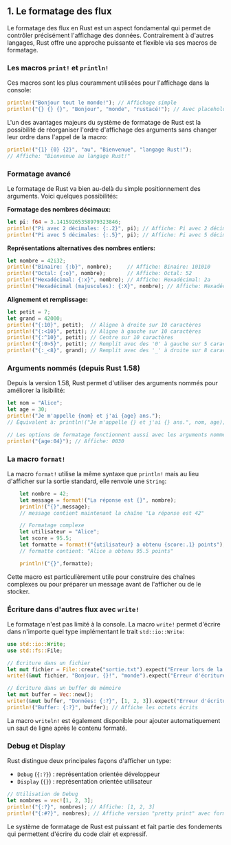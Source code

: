 ## 1\. Le formatage des flux

Le formatage des flux en Rust est un aspect fondamental qui permet de contrôler précisément l'affichage des données. Contrairement à d'autres langages, Rust offre une approche puissante et flexible via ses macros de formatage.

### Les macros `print!` et `println!`

Ces macros sont les plus couramment utilisées pour l'affichage dans la console:

``` rust
println!("Bonjour tout le monde!"); // Affichage simple
println!("{} {} {}", "Bonjour", "monde", "rustacé!"); // Avec placeholders
```

L'un des avantages majeurs du système de formatage de Rust est la possibilité de réorganiser l'ordre d'affichage des arguments sans changer leur ordre dans l'appel de la macro:

``` rust
println!("{1} {0} {2}", "au", "Bienvenue", "langage Rust!");
// Affiche: "Bienvenue au langage Rust!"
```

### Formatage avancé

Le formatage de Rust va bien au-delà du simple positionnement des arguments. Voici quelques possibilités:

**Formatage des nombres décimaux:**

``` rust
let pi: f64 = 3.14159265358979323846;
println!("Pi avec 2 décimales: {:.2}", pi); // Affiche: Pi avec 2 décimales: 3.14
println!("Pi avec 5 décimales: {:.5}", pi); // Affiche: Pi avec 5 décimales: 3.14159
```

**Représentations alternatives des nombres entiers:**

``` rust
let nombre = 42i32;
println!("Binaire: {:b}", nombre);     // Affiche: Binaire: 101010
println!("Octal: {:o}", nombre);       // Affiche: Octal: 52
println!("Hexadécimal: {:x}", nombre); // Affiche: Hexadécimal: 2a
println!("Hexadécimal (majuscules): {:X}", nombre); // Affiche: Hexadécimal (majuscules): 2A
```

**Alignement et remplissage:**

``` rust
let petit = 7;
let grand = 42000;
println!("{:10}", petit);  // Aligne à droite sur 10 caractères
println!("{:<10}", petit); // Aligne à gauche sur 10 caractères
println!("{:^10}", petit); // Centre sur 10 caractères
println!("{:0>5}", petit); // Remplit avec des '0' à gauche sur 5 caractères: 00007
println!("{:_<8}", grand); // Remplit avec des '_' à droite sur 8 caractères: 42000___
```

### Arguments nommés (depuis Rust 1.58)

Depuis la version 1.58, Rust permet d'utiliser des arguments nommés pour améliorer la lisibilité:

``` rust
let nom = "Alice";
let age = 30;
println!("Je m'appelle {nom} et j'ai {age} ans.");
// Équivalent à: println!("Je m'appelle {} et j'ai {} ans.", nom, age);

// Les options de formatage fonctionnent aussi avec les arguments nommés
println!("{age:04}"); // Affiche: 0030
```

### La macro `format!`

La macro `format!` utilise la même syntaxe que `println!` mais au lieu d'afficher sur la sortie standard, elle renvoie une `String`:

``` rust
    let nombre = 42;
    let message = format!("La réponse est {}", nombre);
    println!("{}",message);
    // message contient maintenant la chaîne "La réponse est 42"

    // Formatage complexe
    let utilisateur = "Alice";
    let score = 95.5;
    let formatte = format!("{utilisateur} a obtenu {score:.1} points");
    // formatte contient: "Alice a obtenu 95.5 points"

    println!("{}",formatte);
```

Cette macro est particulièrement utile pour construire des chaînes complexes ou pour préparer un message avant de l'afficher ou de le stocker.

### Écriture dans d'autres flux avec `write!`

Le formatage n'est pas limité à la console. La macro `write!` permet d'écrire dans n'importe quel type implémentant le trait `std::io::Write`:

``` rust
use std::io::Write;
use std::fs::File;

// Écriture dans un fichier
let mut fichier = File::create("sortie.txt").expect("Erreur lors de la création du fichier");
write!(&mut fichier, "Bonjour, {}!", "monde").expect("Erreur d'écriture");

// Écriture dans un buffer de mémoire
let mut buffer = Vec::new();
write!(&mut buffer, "Données: {:?}", [1, 2, 3]).expect("Erreur d'écriture");
println!("Buffer: {:?}", buffer); // Affiche les octets écrits
```

La macro `writeln!` est également disponible pour ajouter automatiquement un saut de ligne après le contenu formaté.

### Debug et Display

Rust distingue deux principales façons d'afficher un type:

- `Debug` (`{:?}`) : représentation orientée développeur
- `Display` (`{}`) : représentation orientée utilisateur

``` rust
// Utilisation de Debug
let nombres = vec![1, 2, 3];
println!("{:?}", nombres); // Affiche: [1, 2, 3]
println!("{:#?}", nombres); // Affiche version "pretty print" avec formatage multi-ligne
```

Le système de formatage de Rust est puissant et fait partie des fondements qui permettent d'écrire du code clair et expressif.
